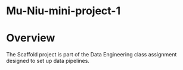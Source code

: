 # Mu-Niu-mini-project-1

# Overview
The Scaffold project is part of the Data Engineering class assignment designed to set up data pipelines.
